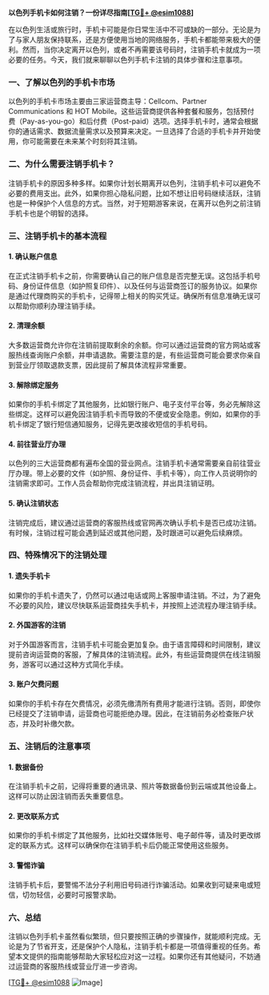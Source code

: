 **以色列手机卡如何注销？一份详尽指南[[TG💪+ @esim1088](https://t.me/s/esim1088)]**

在以色列生活或旅行时，手机卡可能是你日常生活中不可或缺的一部分。无论是为了与家人朋友保持联系，还是方便使用当地的网络服务，手机卡都能带来极大的便利。然而，当你决定离开以色列，或者不再需要该号码时，注销手机卡就成为一项必要的任务。今天，我们就来聊聊以色列手机卡注销的具体步骤和注意事项。

### 一、了解以色列的手机卡市场

以色列的手机卡市场主要由三家运营商主导：Cellcom、Partner Communications 和 HOT Mobile。这些运营商提供各种套餐和服务，包括预付费（Pay-as-you-go）和后付费（Post-paid）选项。选择手机卡时，通常会根据你的通话需求、数据流量需求以及预算来决定。一旦选择了合适的手机卡并开始使用，你可能需要在未来某个时刻将其注销。

### 二、为什么需要注销手机卡？

注销手机卡的原因多种多样。如果你计划长期离开以色列，注销手机卡可以避免不必要的费用支出。此外，如果你担心隐私问题，比如不想让旧号码继续活跃，注销也是一种保护个人信息的方式。当然，对于短期游客来说，在离开以色列之前注销手机卡也是个明智的选择。

### 三、注销手机卡的基本流程

#### 1. 确认账户信息

在正式注销手机卡之前，你需要确认自己的账户信息是否完整无误。这包括手机号码、身份证件信息（如护照复印件）、以及任何与运营商签订的服务协议。如果你是通过代理商购买的手机卡，记得带上相关的购买凭证。确保所有信息准确无误可以帮助你顺利办理注销手续。

#### 2. 清理余额

大多数运营商允许你在注销前提取剩余的余额。你可以通过运营商的官方网站或客服热线查询账户余额，并申请退款。需要注意的是，有些运营商可能会要求你亲自到营业厅领取退款支票，因此提前了解具体流程非常重要。

#### 3. 解除绑定服务

如果你的手机卡绑定了其他服务，比如银行账户、电子支付平台等，务必先解除这些绑定。这样可以避免因注销手机卡而导致的不便或安全隐患。例如，如果你的手机卡绑定了银行短信通知服务，记得先更改接收短信的手机号码。

#### 4. 前往营业厅办理

以色列的三大运营商都有遍布全国的营业网点。注销手机卡通常需要亲自前往营业厅办理。带上必要的文件（如护照、身份证件、手机卡等），向工作人员说明你的注销需求即可。工作人员会帮助你完成注销流程，并出具注销证明。

#### 5. 确认注销状态

注销完成后，建议通过运营商的客服热线或官网再次确认手机卡是否已成功注销。有时候，注销过程可能会遇到延迟或其他问题，及时跟进可以避免后续麻烦。

### 四、特殊情况下的注销处理

#### 1. 遗失手机卡

如果你的手机卡遗失了，仍然可以通过电话或网上客服申请注销。不过，为了避免不必要的风险，建议尽快联系运营商挂失手机卡，并按照上述流程办理注销手续。

#### 2. 外国游客的注销

对于外国游客而言，注销手机卡可能会更加复杂。由于语言障碍和时间限制，建议提前咨询运营商的客服，了解具体的注销流程。此外，有些运营商提供在线注销服务，游客可以通过这种方式简化手续。

#### 3. 账户欠费问题

如果你的手机卡存在欠费情况，必须先缴清所有费用才能进行注销。否则，即使你已经提交了注销申请，运营商也可能拒绝办理。因此，在注销前务必检查账户状态，并及时补缴欠款。

### 五、注销后的注意事项

#### 1. 数据备份

在注销手机卡之前，记得将重要的通讯录、照片等数据备份到云端或其他设备上。这样可以防止因注销而丢失重要信息。

#### 2. 更改联系方式

如果你的手机卡绑定了其他服务，比如社交媒体账号、电子邮件等，请及时更改绑定的联系方式。这样可以确保你在注销手机卡后仍能正常使用这些服务。

#### 3. 警惕诈骗

注销手机卡后，要警惕不法分子利用旧号码进行诈骗活动。如果收到可疑来电或短信，切勿轻信，必要时可报警求助。

### 六、总结

注销以色列手机卡虽然看似繁琐，但只要按照正确的步骤操作，就能顺利完成。无论是为了节省开支，还是保护个人隐私，注销手机卡都是一项值得重视的任务。希望本文提供的指南能够帮助大家轻松应对这一过程。如果你还有其他疑问，不妨通过运营商的客服热线或营业厅进一步咨询。

[[TG💪+ @esim1088](https://t.me/s/esim1088) ![Image](https://i.postimg.cc/4NQfJmqS/Snipaste-2025-05-13-00-14-12.png)]